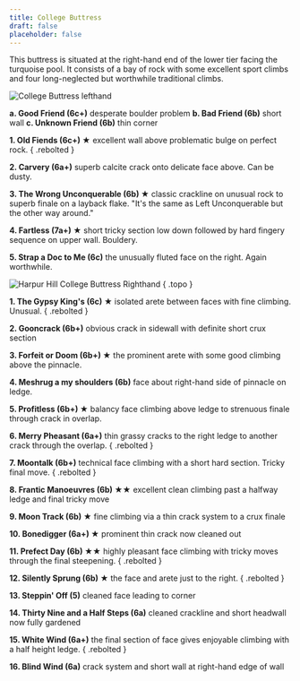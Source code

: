 ```yaml
---
title: College Buttress
draft: false
placeholder: false
---
```



This buttress is situated at the right-hand end of the lower tier facing the turquoise pool. It consists of a bay of rock with some excellent sport climbs and four long-neglected but worthwhile traditional climbs.

![College Buttress lefthand](https://sportclimbs.uk/img/peak/buxton/harpur-hill-college-lh.jpg)


**a. Good Friend (6c+)** desperate boulder problem **b. Bad Friend (6b)** short wall **c. Unknown Friend (6b)** thin corner

**1. Old Fiends (6c+) &starf;**  excellent wall above problematic bulge on perfect rock. 
{ .rebolted }

**2. Carvery (6a+)**  superb calcite crack onto delicate face above. Can be dusty.

**3. The Wrong Unconquerable (6b) &starf;**  classic crackline on unusual rock to superb finale on a layback flake. &quot;It's the same as Left Unconquerable but the other way around.&quot;

**4. Fartless (7a+) &starf;**  short tricky section low down followed by hard fingery sequence on upper wall. Bouldery.

**5. Strap a Doc to Me (6c)**  the unusually fluted face on the right. Again worthwhile.

![Harpur Hill College Buttress Righthand](https://sportclimbs.uk/img/peak/buxton/harpur-hill-college-rh.jpg)
{ .topo }


**1. The Gypsy King's (6c) &starf;**  isolated arete between faces with fine climbing. Unusual. 
{ .rebolted } 

**2. Gooncrack (6b+)**  obvious crack in sidewall with definite short crux section 

**3. Forfeit or Doom (6b+) &starf;** the prominent arete with some good climbing above the pinnacle. 

**4. Meshrug a my shoulders (6b)**  face about right-hand side of pinnacle on ledge. 

**5.  Profitless (6b+) &starf;**  balancy face climbing above ledge to strenuous finale through crack in overlap. 

**6.  Merry Pheasant (6a+)** thin grassy cracks to the right ledge to another crack through the overlap. 
{ .rebolted }

**7.  Moontalk (6b+)**  technical face climbing with a short hard section. Tricky final move. 
{ .rebolted }

**8.  Frantic Manoeuvres (6b) &starf;&starf;** excellent clean climbing past a halfway ledge and final tricky move

**9.  Moon Track (6b) &starf;** fine climbing via a thin crack system to a crux finale

**10. Bonedigger (6a+) &starf;** prominent thin crack now cleaned out

**11. Prefect Day (6b) &starf;&starf;**  highly pleasant face climbing with tricky moves through the final steepening. 
{ .rebolted } 

**12. Silently Sprung (6b) &starf;**  the face and arete just to the right. 
{ .rebolted } 

**13. Steppin' Off (5)** cleaned face leading to corner

**14. Thirty Nine and a Half Steps (6a)** cleaned crackline and short headwall now fully gardened

**15. White Wind (6a+)**  the final section of face gives enjoyable climbing with a half height ledge. 
{ .rebolted } 

**16. Blind Wind (6a)** crack system and short wall at right-hand edge of wall 


